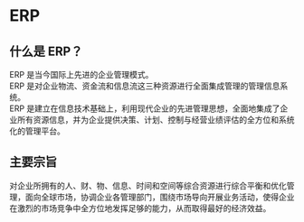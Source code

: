 # ERP
## 什么是 ERP？
ERP 是当今国际上先进的企业管理模式。  
ERP 是对企业物流、资金流和信息流这三种资源进行全面集成管理的管理信息系统。  
ERP 是建立在信息技术基础上，利用现代企业的先进管理思想，全面地集成了企业所有资源信息，并为企业提供决策、计划、控制与经营业绩评估的全方位和系统化的管理平台。

## 主要宗旨
对企业所拥有的人、财、物、信息、时间和空间等综合资源进行综合平衡和优化管理，面向全球市场，协调企业各管理部门，围绕市场导向开展业务活动，使得企业在激烈的市场竞争中全方位地发挥足够的能力，从而取得最好的经济效益。
